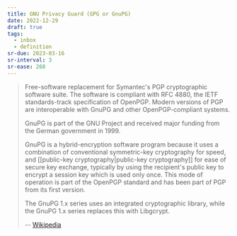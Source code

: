 ```yaml
---
title: GNU Privacy Guard (GPG or GnuPG)
date: 2022-12-29
draft: true
tags:
  - inbox
  - definition
sr-due: 2023-03-16
sr-interval: 3
sr-ease: 268
---
```


> Free-software replacement for Symantec's PGP cryptographic software suite. The
> software is compliant with RFC 4880, the IETF standards-track specification of
> OpenPGP. Modern versions of PGP are interoperable with GnuPG and other
> OpenPGP-compliant systems.
>
> GnuPG is part of the GNU Project and received major funding from the German
> government in 1999.
>
> GnuPG is a hybrid-encryption software program because it uses a combination of
> conventional symmetric-key cryptography for speed, and
> [[public-key cryptography|public-key cryptography]]
> for ease of secure key exchange, typically by using the recipient's public key
> to encrypt a session key which is used only once. This mode of operation is
> part of the OpenPGP standard and has been part of PGP from its first version.
>
> The GnuPG 1.x series uses an integrated cryptographic library, while the GnuPG
> 1.x series replaces this with Libgcrypt.
>
> -- [Wikipedia](https://en.wikipedia.org/wiki/GNU_Privacy_Guard)
